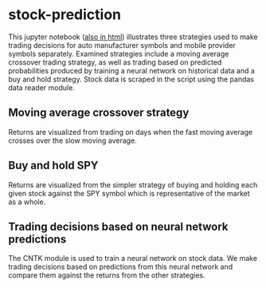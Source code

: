 # stock-prediction
This jupyter notebook ([also in html](https://htmlpreview.github.io/?https://github.com/jer805/stock-prediction/blob/master/Stocks%20and%20Neural%20Networks.html)) illustrates three strategies used to make trading decisions for auto manufacturer symbols and mobile provider symbols separately. Examined strategies include a moving average crossover trading strategy, as well as trading based on predicted probabilities produced by training a neural network on historical data and a buy and hold strategy. Stock data is scraped in the script using the pandas data reader module.

## Moving average crossover strategy
Returns are visualized from trading on days when the fast moving average crosses over the slow moving average.

## Buy and hold SPY
Returns are visualized from the simpler strategy of buying and holding each given stock against the SPY symbol which is representative of the market as a whole.

## Trading decisions based on neural network predictions
The CNTK module is used to train a neural network on stock data. We make trading decisions based on predictions from this neural network and compare them against the returns from the other strategies.
